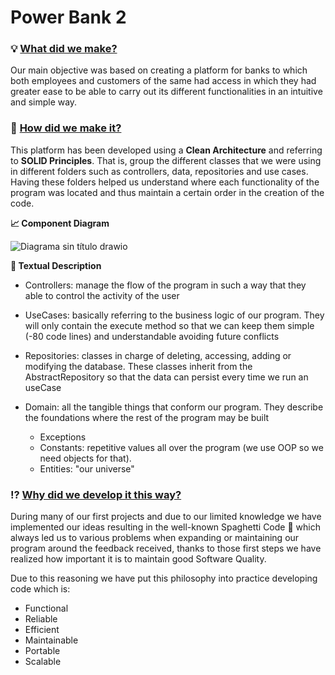 # Power Bank 2

### :bulb: <ins>What did we make?</ins>

Our main objective was based on creating a platform for banks to which both employees and customers of the same had access in which they had greater ease to be able to carry out its different functionalities in an intuitive and simple way.

### 🧐 <ins>How did we make it?</ins>

This platform has been developed using a **Clean Architecture** and referring to **SOLID Principles**. That is, group the different classes that we were using in different folders such as controllers, data, repositories and use cases. Having these folders helped us understand where each functionality of the program was located and thus maintain a certain order in the creation of the code.

**📈 Component Diagram**

![Diagrama sin título drawio](https://user-images.githubusercontent.com/90770844/173087334-c5059237-8128-4be3-914f-a095bb378ac3.png)

**💬 Textual Description**
* Controllers: manage the flow of the program in such a way that they able to control the activity of the user

* UseCases: basically referring to the business logic of our program. They will only contain the execute method so that
we can keep them simple (-80 code lines) and understandable avoiding future conflicts

* Repositories: classes in charge of deleting, accessing, adding or modifying the database. These classes inherit
from the AbstractRepository so that the data can persist every time we run an useCase
* Domain: all the tangible things that conform our program. They describe the foundations where the rest of the program
may be built
  * Exceptions
  * Constants: repetitive values all over the program (we use OOP so we need objects for that).
  * Entities: "our universe"



### ⁉️ <ins>Why did we develop it this way?</ins>

During many of our first projects and due to our limited knowledge we have implemented our ideas resulting in the well-known Spaghetti Code 🍝 which always led us to various problems when expanding or maintaining our program around the feedback received, thanks to those first steps we have realized how important it is to maintain good Software Quality.

Due to this reasoning we have put this philosophy into practice developing code which is:  
- Functional 
- Reliable 
- Efficient 
- Maintainable
- Portable
- Scalable

